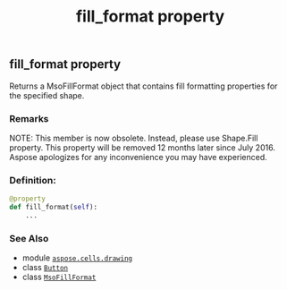 ﻿---
title: fill_format property
second_title: Aspose.Cells for Python via .NET API References
description: 
type: docs
weight: 360
url: /aspose.cells.drawing/button/fill_format/
is_root: false
---

## fill_format property


Returns a MsoFillFormat object that contains fill formatting properties for the specified shape.

### Remarks 


NOTE: This member is now obsolete. Instead, 
please use Shape.Fill property. 
This property will be removed 12 months later since July 2016. 
Aspose apologizes for any inconvenience you may have experienced.
### Definition:
```python
@property
def fill_format(self):
    ...
```

### See Also
* module [`aspose.cells.drawing`](../../)
* class [`Button`](/cells/python-net/aspose.cells.drawing/button)
* class [`MsoFillFormat`](/cells/python-net/aspose.cells.drawing/msofillformat)
